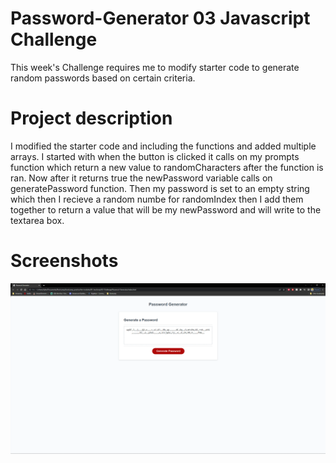 # Password-Generator 03 Javascript Challenge

This week's Challenge requires me to modify starter code to generate random passwords based on certain criteria.

# Project description

I modified the starter code and including the functions and added multiple arrays. I started with when the button is clicked it calls on my prompts function which return
a new value to randomCharacters after the function is ran. Now after it returns true the newPassword variable calls on generatePassword function. Then my password is set
to an empty string which then I recieve a random numbe for randomIndex then I add them together to return a value that will be my newPassword and will write to the
textarea box.

# Screenshots

![Screenshot](/assets/images/password-generator.png?raw=true "Screenshot")
